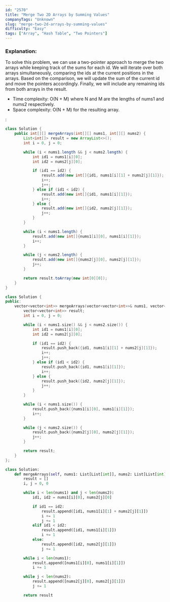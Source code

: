 ```yaml
---
id: "2570"
title: "Merge Two 2D Arrays by Summing Values"
companyTags: "Unknown"
slug: "merge-two-2d-arrays-by-summing-values"
difficulty: "Easy"
tags: ["Array", "Hash Table", "Two Pointers"]
---
```


### Explanation:
To solve this problem, we can use a two-pointer approach to merge the two arrays while keeping track of the sums for each id. We will iterate over both arrays simultaneously, comparing the ids at the current positions in the arrays. Based on the comparison, we will update the sum of the current id and move the pointers accordingly. Finally, we will include any remaining ids from both arrays in the result.

- Time complexity: O(N + M) where N and M are the lengths of nums1 and nums2 respectively.
- Space complexity: O(N + M) for the resulting array.

:

```java
class Solution {
    public int[][] mergeArrays(int[][] nums1, int[][] nums2) {
        List<int[]> result = new ArrayList<>();
        int i = 0, j = 0;

        while (i < nums1.length && j < nums2.length) {
            int id1 = nums1[i][0];
            int id2 = nums2[j][0];

            if (id1 == id2) {
                result.add(new int[]{id1, nums1[i][1] + nums2[j][1]});
                i++;
                j++;
            } else if (id1 < id2) {
                result.add(new int[]{id1, nums1[i][1]});
                i++;
            } else {
                result.add(new int[]{id2, nums2[j][1]});
                j++;
            }
        }

        while (i < nums1.length) {
            result.add(new int[]{nums1[i][0], nums1[i][1]});
            i++;
        }

        while (j < nums2.length) {
            result.add(new int[]{nums2[j][0], nums2[j][1]});
            j++;
        }

        return result.toArray(new int[0][0]);
    }
}
```

```cpp
class Solution {
public:
    vector<vector<int>> mergeArrays(vector<vector<int>>& nums1, vector<vector<int>>& nums2) {
        vector<vector<int>> result;
        int i = 0, j = 0;

        while (i < nums1.size() && j < nums2.size()) {
            int id1 = nums1[i][0];
            int id2 = nums2[j][0];

            if (id1 == id2) {
                result.push_back({id1, nums1[i][1] + nums2[j][1]});
                i++;
                j++;
            } else if (id1 < id2) {
                result.push_back({id1, nums1[i][1]});
                i++;
            } else {
                result.push_back({id2, nums2[j][1]});
                j++;
            }
        }

        while (i < nums1.size()) {
            result.push_back({nums1[i][0], nums1[i][1]});
            i++;
        }

        while (j < nums2.size()) {
            result.push_back({nums2[j][0], nums2[j][1]});
            j++;
        }

        return result;
    }
};
```

```python
class Solution:
    def mergeArrays(self, nums1: List[List[int]], nums2: List[List[int]]) -> List[List[int]]:
        result = []
        i, j = 0, 0

        while i < len(nums1) and j < len(nums2):
            id1, id2 = nums1[i][0], nums2[j][0]

            if id1 == id2:
                result.append([id1, nums1[i][1] + nums2[j][1]])
                i += 1
                j += 1
            elif id1 < id2:
                result.append([id1, nums1[i][1]])
                i += 1
            else:
                result.append([id2, nums2[j][1]])
                j += 1

        while i < len(nums1):
            result.append([nums1[i][0], nums1[i][1]])
            i += 1

        while j < len(nums2):
            result.append([nums2[j][0], nums2[j][1]])
            j += 1

        return result
```